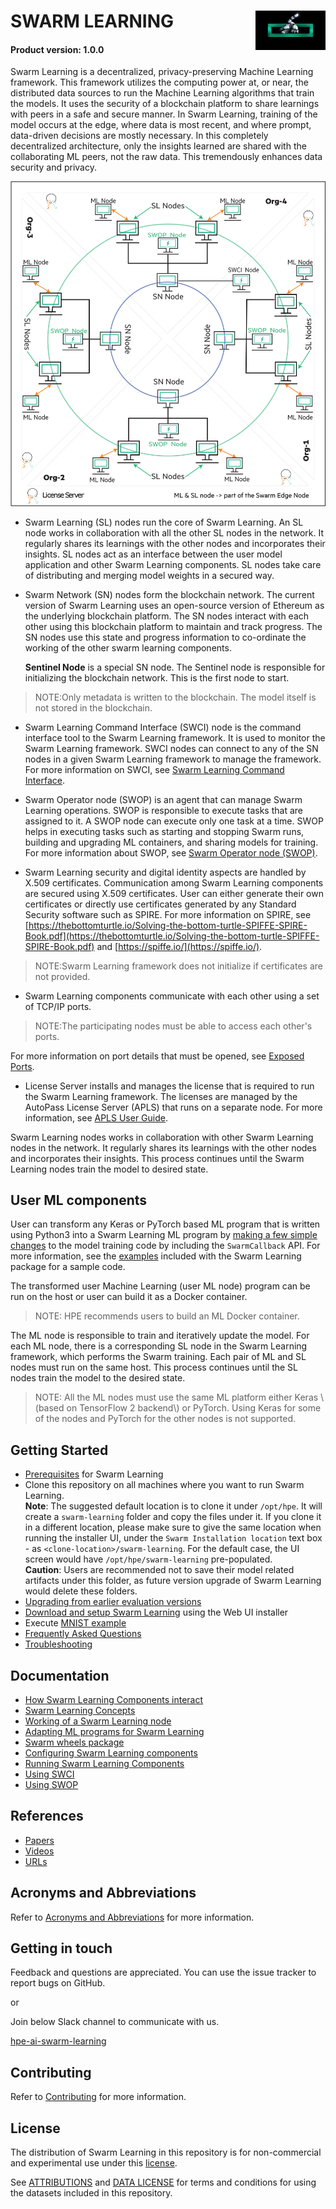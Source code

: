 # <d></d> <img style="float: right;" src="docs/images/GettyImages-1148109728_EAA-graphic-A_112_0_72_RGB.jpg?raw=true"/> SWARM LEARNING

#### Product version: 1.0.0

Swarm Learning is a decentralized, privacy-preserving Machine Learning framework. This framework utilizes the computing power at, or near, the distributed data sources to run the Machine Learning algorithms that train the models. It uses the security of a blockchain platform to share learnings with peers in a safe and secure manner. In Swarm Learning, training of the model occurs at the edge, where data is most recent, and where prompt, data-driven decisions are mostly necessary. In this completely decentralized architecture, only the insights learned are shared with the collaborating ML peers, not the raw data. This tremendously enhances data security and privacy.

![Swarm_components_architecture](./docs/User/GUID-E80D248E-E754-498E-99D6-67508092F779-high.png)

-   Swarm Learning \(SL\) nodes run the core of Swarm Learning. An SL node works in collaboration with all the other SL nodes in the network. It regularly shares its learnings with the other nodes and incorporates their insights. SL nodes act as an interface between the user model application and other Swarm Learning components. SL nodes take care of distributing and merging model weights in a secured way.

-   Swarm Network \(SN\) nodes form the blockchain network. The current version of Swarm Learning uses an open-source version of Ethereum as the underlying blockchain platform. The SN nodes interact with each other using this blockchain platform to maintain and track progress. The SN nodes use this state and progress information to co-ordinate the working of the other swarm learning components.

    **Sentinel Node** is a special SN node. The Sentinel node is responsible for initializing the blockchain network. This is the first node to start.

<blockquote>
    NOTE:Only metadata is written to the blockchain. The model itself is not stored in the blockchain.

</blockquote>

-   Swarm Learning Command Interface \(SWCI\) node is the command interface tool to the Swarm Learning framework. It is used to monitor the Swarm Learning framework. SWCI nodes can connect to any of the SN nodes in a given Swarm Learning framework to manage the framework. 
For more information on SWCI, see [Swarm Learning Command Interface](./docs/User/Swarm_Learning_Command_Interface.md).

-   Swarm Operator node \(SWOP\) is an agent that can manage Swarm Learning operations. SWOP is responsible to execute tasks that are assigned to it. A SWOP node can execute only one task at a time. SWOP helps in executing tasks such as starting and stopping Swarm runs, building and upgrading ML containers, and sharing models for training. For more information about SWOP, see [Swarm Operator node \(SWOP\)](./docs/User/Swarm_Operator_node_(SWOP).md).

-   Swarm Learning security and digital identity aspects are handled by X.509 certificates. Communication among Swarm Learning components are secured using X.509 certificates. User can either generate their own certificates or directly use certificates generated by any Standard Security software such as SPIRE. For more information on SPIRE, see [https://thebottomturtle.io/Solving-the-bottom-turtle-SPIFFE-SPIRE-Book.pdf](https://thebottomturtle.io/Solving-the-bottom-turtle-SPIFFE-SPIRE-Book.pdf) and [https://spiffe.io/](https://spiffe.io/).

<blockquote>
    NOTE:Swarm Learning framework does not initialize if certificates are not provided.
</blockquote>

-   Swarm Learning components communicate with each other using a set of TCP/IP ports.

<blockquote>
NOTE:The participating nodes must be able to access each other's ports.

</blockquote>

For more information on port details that must be opened, see [Exposed Ports](/docs/Install/Exposed_port_numbers.md).

-   License Server installs and manages the license that is required to run the Swarm Learning framework. The licenses are managed by the AutoPass License Server \(APLS\) that runs on a separate node. For more information, see [APLS User Guide](/docs/HPE%20AutoPass%20License%20Server%20User%20Guide.pdf).

Swarm Learning nodes works in collaboration with other Swarm Learning nodes in the network. It regularly shares its learnings with the other nodes and incorporates their insights. This process continues until the Swarm Learning nodes train the model to desired state.

## User ML components

User can transform any Keras or PyTorch based ML program that is written using Python3 into a Swarm Learning ML program by [making a few simple changes](./docs/User/How_to_Swarm_enable_an_ML_algorithm.md) to the model training code by including the `SwarmCallback` API. For more information, see the [examples](./docs/User/Examples.md) included with the Swarm Learning package for a sample code.

The transformed user Machine Learning \(user ML node\) program can be run on the host or user can build it as a Docker container.

<blockquote>
NOTE: HPE recommends users to build an ML Docker container.

</blockquote>

The ML node is responsible to train and iteratively update the model. For each ML node, there is a corresponding SL node in the Swarm Learning framework, which performs the Swarm training. Each pair of ML and SL nodes must run on the same host. This process continues until the SL nodes train the model to the desired state.

<blockquote>
NOTE: All the ML nodes must use the same ML platform either Keras \(based on TensorFlow 2 backend\) or PyTorch. Using Keras for some of the nodes and PyTorch for the other nodes is not supported.
</blockquote>

## Getting Started
  - [Prerequisites](/docs/Install/Prerequisites.md) for Swarm Learning
  - Clone this repository on all machines where you want to run Swarm Learning.<br>
    **Note**: The suggested default location is to clone it under `/opt/hpe`. It will create a `swarm-learning` folder and copy the files under it. If you clone it in a different location, please make sure to give the same location when running the installer UI, under the `Swarm Installation location` text box - as `<clone-location>/swarm-learning`. For the default case, the UI screen would have `/opt/hpe/swarm-learning` pre-populated. <br>
    **Caution**: Users are recommended not to save their model related artifacts under this folder, as future version upgrade of Swarm Learning would delete these folders.
  - [Upgrading from earlier evaluation versions](/docs/Install/Versioning_and_upgrade.md)
  - [Download and setup Swarm Learning](/docs/Install/HPE_Swarm_Learning_installation.md) using the Web UI installer 
  - Execute [MNIST example](/docs/User/MNIST.md) 
  - [Frequently Asked Questions](/docs/User/Frequently_asked_questions.md)
  - [Troubleshooting](/docs/User/Troubleshooting.md)

## Documentation

  - [How Swarm Learning Components interact](/docs/User/Swarm_Learning_component_interactions.md)
  - [Swarm Learning Concepts](/docs/User/Swarm_Learning_concepts.md)
  - [Working of a Swarm Learning node](/docs/User/Working_of_a_Swarm_Learning_node.md)
  - [Adapting ML programs for Swarm Learning](/docs/User/Adapting_an_ML_program_for_Swarm_Learning.md)
  - [Swarm wheels package](/docs/User/Swarm_client_interface-wheels_package.md)
  - [Configuring Swarm Learning components](/docs/Install/Configuring_Swarm_Learning.md) 
  - [Running Swarm Learning Components](/docs/Install/Running_Swarm_Learning.md)
  - [Using SWCI](/docs/User/Swarm_Learning_Command_Interface.md)
  - [Using SWOP](/docs/User/Swarm_Operator_node_(SWOP).md)
  
## References

  - [Papers](docs/papers-and-articles.md)
  - [Videos](docs/videos.md)
  - [URLs](docs/URL.md)

## Acronyms and Abbreviations
  Refer to [Acronyms and Abbreviations](docs/acronyms.md) for more information.

## Getting in touch 
  Feedback and questions are appreciated. You can use the issue tracker to report bugs on GitHub.
  
  or
  
  Join below Slack channel to communicate with us. 
  
  [hpe-ai-swarm-learning](https://hpe-external.slack.com/archives/C02PWRJPWVD)


## Contributing
  Refer to [Contributing](CONTRIBUTING.md) for more information.

## License
  The distribution of Swarm Learning in this repository is for non-commercial and experimental use under this [license](LICENSE.md). 
  
  See [ATTRIBUTIONS](ATTRIBUTIONS.md) and [DATA LICENSE](DATA_LICENSE.md) for terms and conditions for using the datasets included in this repository.

